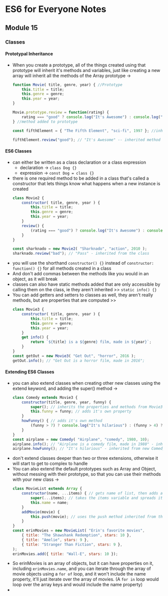 # ES6 for Everyone Notes

## Module 15

### Classes

#### Prototypal Inheritance
+ When you create a prototype, all of the things created using that prototype will inherit it's methods and variables, just like creating a new array will inherit all the methods of the Array prototype →
	```javascript
	function Movie( title, genre, year) { //Prototype
		this.title = title; 
		this.genre = genre;
		this.year = year;
	}

	Movie.prototype.review = function(rating) {
		rating === "good" ? console.log("It's Awesome") : console.log("Pass");
	} //method added to prototype

	const fifthElement = { "The Fifth Element", "sci-fi", 1997 }; //inherited from prototype

	fifthElement.review("good"); // "It's Awesome" -- inherited method
	```

#### ES6 Classes
+ can either be written as a class declaration or a class expression
	* declaration →  ` class Dog {} `
	* expression → ` const Dog = class {} `
+ there is one required method to be added in a class that's called a constructor that lets things know what happens when a new instance is created
	```javascript
	class Movie2 {
		constructor( title, genre, year ) {
			this.title = title;
			this.genre = genre; 
			this.year = year;
		}
		review() {
			(rating === "good") ? console.log("It's Awesome") : console.log("Pass");
		}
	}

	const sharknado = new Movie2( "Sharknado", "action", 2010 );
	sharknado.review("bad"); // "Pass" - inherited from the class
	```
+ you will use the shorthand `constructor() {}` instead of `constructor: function() {}` for all methods created in a class
+ And don't add commas between the methods like you would in an object, as it will break
+ classes can also have static methods added that are only accessible by calling them on the class, ie they aren't inherited >> `static info() {}`
+ You can add getters and setters to classes as well, they aren't really methods, but are properties that are computed >>
	```javascript
	class Movie3 {
		constructor( title, genre, year ) {
			this.title = title;
			this.genre = genre;
			this.year = year;
		}
		get info() {
			return `${title} is a ${genre} film, made in ${year}`;
		}
	}
	const getOut = new Movie3( "Get Out", "horror", 2016 );
	getOut.info(); // "Get Out is a horror film, made in 2016";
	```

#### Extending ES6 Classes
+ you can also extend classes when creating other new classes using the extend keyword, and adding the super() method →
	```javascript
	class Comedy extends Movie3 {
		constructor(title, genre, year, funny) {
			super(); // inherits the properties and methods from Movie3
			this.funny = funny; // adds it's own property
		}
		howFunny() { // adds it's own method
			(funny > 7) ? console.log("It's hilarious") : (funny > 4) ? console.log("Kinda funny") : console.log("Crickets");
		}
	}
	const airplane = new Comedy( "Airplane", "comedy", 1980, 10);
	airplane.info(); // "Airplane is a comedy film, made in 1980" - inherited from Movie3 extended class
	airplane.howFunny(); // "It's hilarious" - inherited from new Comedy class
	```
+ don't extend classes deeper than two or three extensions, otherwise it will start to get to complex to handle
+ You can also extend the default prototypes such as Array and Object, without messing with their prototype, so that you can use their methods with your new class →
	```javascript
	class MovieList extends Array {
		constructor(name, ...items) { // gets name of list, then adds all the other items as the var items
			super(...items); // takes the items variable and spreads it into an array using the methods from the Array prototype
			this.name = name;
		}
		addMovie(movie) {
			this.push(movie); // uses the push method inherited from th Array prototype
		}
	}
	const erinMovies = new MovieList( "Erin's favorite movies",
		{ title: "The Shawshank Redemption", stars: 10 },
		{ title: "Amelie", stars: 9 },
		{ title: "Stranger Than Fiction", stars: 9 },
	);
	erinMovies.add({ title: "Wall-E", stars: 10 });
	```
+ So erinMovies is an array of objects, but it can have properties on it, including `erinMovies.name`, and you can iterate through the array of movie objects using a `for of` loop, and it won't include the name property, it'll just iterate over the array of movies. (A `for in` loop would loop over the array keys and would include the name property)
+ 

